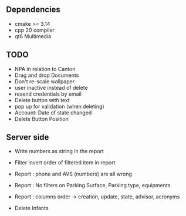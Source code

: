 ## Dependencies

* cmake >= 3.14
* cpp 20 compiler
* qt6 Multimedia

## TODO

* NPA in relation to Canton
* Drag and drop Documents
* Don't re-scale wallpaper
* user inactive instead of delete
* resend credentials by email
* Delete button with text
* pop up for validation (when deleting)
* Account: Date of state changed 
* Delete Button Position

## Server side

* Write numbers as string in the report
* Filter invert order of filtered item in report
* Report : phone and AVS (numbers) are all wrong 
* Report : No filters on Parking Surface, Parking type, equipments
* Report : columns order -> creation, update, state, advisor, acronyms 

* Delete Infants


